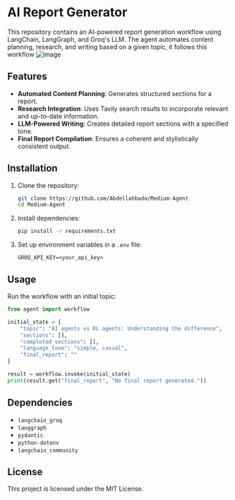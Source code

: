 # AI Report Generator

This repository contains an AI-powered report generation workflow using LangChain, LangGraph, and Groq's LLM. The agent automates content planning, research, and writing based on a given topic, it follows this workflow
![image](https://github.com/user-attachments/assets/3bb5f0d8-e905-4f68-a31f-06f19c4e8d5c)


## Features
- **Automated Content Planning**: Generates structured sections for a report.
- **Research Integration**: Uses Tavily search results to incorporate relevant and up-to-date information.
- **LLM-Powered Writing**: Creates detailed report sections with a specified tone.
- **Final Report Compilation**: Ensures a coherent and stylistically consistent output.

## Installation
1. Clone the repository:
   ```sh
   git clone https://github.com/Abdellahbado/Medium-Agent
   cd Medium-Agent
   ```
2. Install dependencies:
   ```sh
   pip install -r requirements.txt
   ```
3. Set up environment variables in a `.env` file:
   ```
   GROQ_API_KEY=<your_api_key>
   ```

## Usage
Run the workflow with an initial topic:
```python
from agent import workflow

initial_state = {
    "topic": "AI agents vs RL agents: Understanding the difference",
    "sections": [],
    "completed_sections": [],
    "language_tone": "simple, casual",
    "final_report": ""
}

result = workflow.invoke(initial_state)
print(result.get("final_report", "No final report generated."))
```

## Dependencies
- `langchain_groq`
- `langgraph`
- `pydantic`
- `python-dotenv`
- `langchain_community`

## License
This project is licensed under the MIT License.

